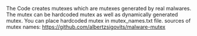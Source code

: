 The Code creates mutexes which are mutexes generated by real malwares. The mutex can be hardcoded mutex as well as dynamically generated mutex.
You can place hardcoded mutex in mutex_names.txt file.
sources of mutex names: 
https://github.com/albertzsigovits/malware-mutex
